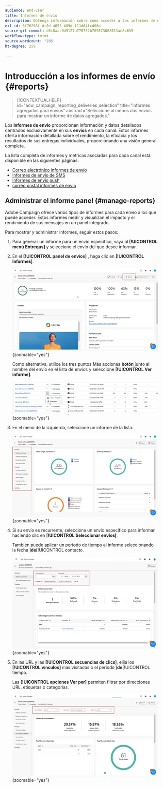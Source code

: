 ```yaml
---
audience: end-user
title: Informes de envío
description: Obtenga información sobre cómo acceder a los informes de envío y cómo utilizarlos
exl-id: 3f76298f-dc0d-4055-b89d-f11d64fcd66d
source-git-commit: d6c6aac9d9127a770732b709873008613ae8c639
workflow-type: tm+mt
source-wordcount: '286'
ht-degree: 25%

---
```


# Introducción a los informes de envío {#reports}

>[!CONTEXTUALHELP]
>id="acw_campaign_reporting_deliveries_selection"
>title="Informes agregados para envíos"
>abstract="Seleccione al menos dos envíos para mostrar un informe de datos agregados."

Los **informes de envío** proporcionan información y datos detallados centrados exclusivamente en sus **envíos** en cada canal. Estos informes oferta información detallada sobre el rendimiento, la eficacia y los resultados de sus entregas individuales, proporcionando una visión general completa.

La lista completa de informes y métricas asociadas para cada canal está disponible en las siguientes páginas:

* [Correo electrónico informes de envío](email-report.md)
* [Informes de envío de SMS](sms-report.md)
* [Informes de envío push](push-report.md)
* [correo postal informes de envío](direct-mail.md)

## Administrar el informe panel {#manage-reports}

Adobe Campaign ofrece varios tipos de informes para cada envío a los que puede acceder. Estos informes medir y visualizan el impacto y el rendimiento de sus mensajes en un panel integrado.

Para mostrar y administrar informes, seguir estos pasos:

1. Para generar un informe para un envío específico, vaya al **[!UICONTROL menú Entregas]** y seleccione el envío del que desee informar.

1. En el **[!UICONTROL panel de envíos]** , haga clic en **[!UICONTROL Informes]**.

   ![Los panel de entrega muestran la opción Informes](assets/manage_delivery_report_1.png){zoomable="yes"}

   Como alternativa, utilice los tres puntos Más acciones **botón** junto al nombre del envío en el lista de envíos y seleccione **[!UICONTROL Ver informe]**.

   ![lista de entrega con Más acciones botón resaltadas](assets/manage_delivery_report_2.png){zoomable="yes"}

1. En el menú de la izquierda, seleccione un informe de la lista.

   ![Menú de selección de informes en el panel izquierdo](assets/manage_delivery_report_3.png){zoomable="yes"}

1. Si su envío es recurrente, seleccione un envío específico para informar haciendo clic en **[!UICONTROL Seleccionar envíos]**.

   También puede aplicar un período de tiempo al informe seleccionando la fecha ]**de**[!UICONTROL  contacto.

   ![Selección de envío recurrente con opción Fecha de contacto](assets/delivery-recurring.png){zoomable="yes"}

1. En las URL y las **[!UICONTROL secuencias de clics]**, elija los **[!UICONTROL vínculos]** más visitados o el período ]**de**[!UICONTROL  tiempo.

   Las **[!UICONTROL opciones Ver por]** permiten filtrar por direcciones URL, etiquetas o categorías.

   ![Ver las opciones de filtrado de direcciones URL, etiquetas o categorías](assets/manage_delivery_report_5.png){zoomable="yes"}